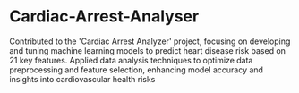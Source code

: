 # Cardiac-Arrest-Analyser
Contributed to the 'Cardiac Arrest Analyzer' project, focusing on developing and tuning machine learning models to predict heart disease risk based on 21 key features. Applied data analysis techniques to optimize data preprocessing and feature selection, enhancing model accuracy and insights into cardiovascular health risks
